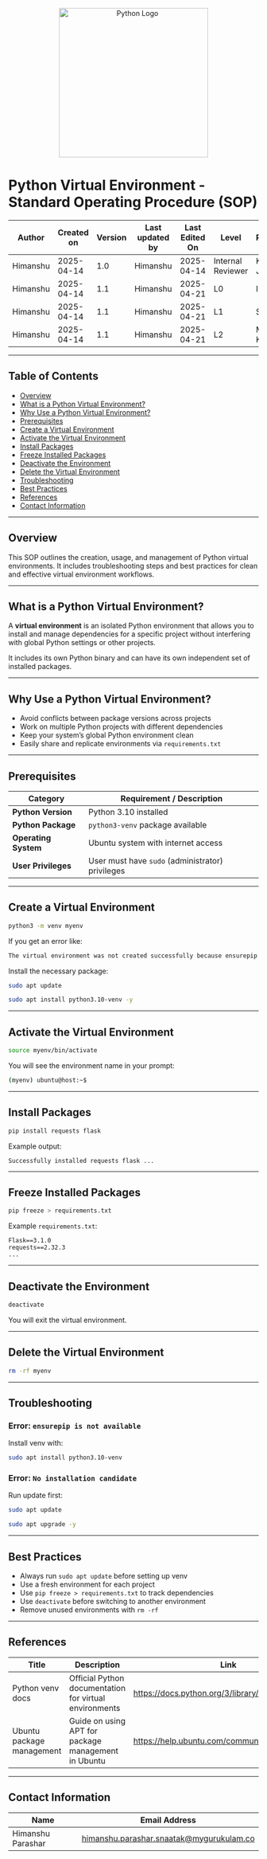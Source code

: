 
<p align="center">
  <img src="https://www.python.org/static/community_logos/python-logo.png" alt="Python Logo" width="300"/>
</p>

# Python Virtual Environment - Standard Operating Procedure (SOP)

| **Author** | **Created on** | **Version** | **Last updated by** | **Last Edited On** | **Level**          | **Reviewer**    |
|------------|----------------|-------------|---------------------|--------------------|--------------------|-----------------|
| Himanshu   | 2025-04-14     | 1.0         | Himanshu            | 2025-04-14         | Internal Reviewer  | Komal Jaiswal   |
| Himanshu   | 2025-04-14     | 1.1         | Himanshu            | 2025-04-21         | L0                 | Imran           |
| Himanshu   | 2025-04-14     | 1.1         | Himanshu            | 2025-04-21         | L1                 | Shashi          |
| Himanshu   | 2025-04-14     | 1.1         | Himanshu            | 2025-04-21         | L2                 | Mahesh Kumar    |

---

## Table of Contents

- [Overview](#overview)
- [What is a Python Virtual Environment?](#what-is-a-python-virtual-environment)
- [Why Use a Python Virtual Environment?](#why-use-a-python-virtual-environment)
- [Prerequisites](#prerequisites)
- [Create a Virtual Environment](#create-a-virtual-environment)
- [Activate the Virtual Environment](#activate-the-virtual-environment)
- [Install Packages](#install-packages)
- [Freeze Installed Packages](#freeze-installed-packages)
- [Deactivate the Environment](#deactivate-the-environment)
- [Delete the Virtual Environment](#delete-the-virtual-environment)
- [Troubleshooting](#troubleshooting)
- [Best Practices](#best-practices)
- [References](#references)
- [Contact Information](#contact-information)

---

## Overview

This SOP outlines the creation, usage, and management of Python virtual environments. It includes troubleshooting steps and best practices for clean and effective virtual environment workflows.

---

## What is a Python Virtual Environment?

A **virtual environment** is an isolated Python environment that allows you to install and manage dependencies for a specific project without interfering with global Python settings or other projects.

It includes its own Python binary and can have its own independent set of installed packages.

---

## Why Use a Python Virtual Environment?

- Avoid conflicts between package versions across projects
- Work on multiple Python projects with different dependencies
- Keep your system’s global Python environment clean
- Easily share and replicate environments via `requirements.txt`

---

## Prerequisites

| Category                  | Requirement / Description                               |
|---------------------------|---------------------------------------------------------|
| **Python Version**         | Python 3.10 installed                                   |
| **Python Package**         | `python3-venv` package available                        |
| **Operating System**       | Ubuntu system with internet access                      |
| **User Privileges**        | User must have `sudo` (administrator) privileges        |

---

## Create a Virtual Environment

```bash
python3 -m venv myenv
```

If you get an error like:

```bash
The virtual environment was not created successfully because ensurepip is not available.
```

Install the necessary package:

```bash
sudo apt update 
```
```bash
sudo apt install python3.10-venv -y
```
---

## Activate the Virtual Environment

```bash
source myenv/bin/activate
```

You will see the environment name in your prompt:

```bash
(myenv) ubuntu@host:~$
```

---

## Install Packages

```bash
pip install requests flask
```

Example output:
```
Successfully installed requests flask ...
```

---

## Freeze Installed Packages

```bash
pip freeze > requirements.txt
```

Example `requirements.txt`:
```
Flask==3.1.0
requests==2.32.3
...
```

---

## Deactivate the Environment

```bash
deactivate
```

You will exit the virtual environment.

---

## Delete the Virtual Environment

```bash
rm -rf myenv
```

---

## Troubleshooting

### Error: `ensurepip is not available`

Install venv with:
```bash
sudo apt install python3.10-venv
```

### Error: `No installation candidate`

Run update first:
```bash
sudo apt update 
```
```bash
sudo apt upgrade -y
```

---

## Best Practices

- Always run `sudo apt update` before setting up venv
- Use a fresh environment for each project
- Use `pip freeze > requirements.txt` to track dependencies
- Use `deactivate` before switching to another environment
- Remove unused environments with `rm -rf`

---

## References

| Title                     | Description                                           | Link                                                                 |
|---------------------------|-------------------------------------------------------|----------------------------------------------------------------------|
| Python venv docs          | Official Python documentation for virtual environments | https://docs.python.org/3/library/venv.html                  |
| Ubuntu package management | Guide on using APT for package management in Ubuntu   | https://help.ubuntu.com/community/AptGet/Howto              |


---

## Contact Information

| Name              | Email Address                                   |
|-------------------|--------------------------------------------------|
| Himanshu Parashar | himanshu.parashar.snaatak@mygurukulam.co        |
